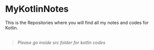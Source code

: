 # MyKotlinNotes
This is the Repositories where you will find all my notes and codes for Kotlin.
<br><br>

> _Please go inside src folder for kotlin codes_
